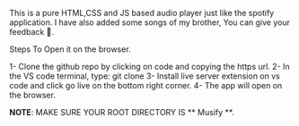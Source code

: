 This is a pure HTML,CSS and JS based audio player just like the spotify application.
I have also added some songs of my brother, You can give your feedback 🤙.

Steps To Open it on the browser.

1- Clone the github repo by clicking on code and copying the https url.
2- In the VS code terminal, type: git clone <repo-name>
3- Install live server extension on vs code and click go live on the bottom right corner.
4- The app will open on the browser.

**NOTE**: MAKE SURE YOUR ROOT DIRECTORY IS ** Musify **.
